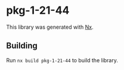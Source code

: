 # pkg-1-21-44

This library was generated with [Nx](https://nx.dev).

## Building

Run `nx build pkg-1-21-44` to build the library.
